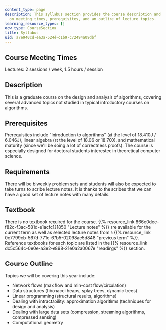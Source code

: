 ```yaml
---
content_type: page
description: This syllabus section provides the course description and information
  on meeting times, prerequisites, and an outline of lecture topics.
learning_resource_types: []
ocw_type: CourseSection
title: Syllabus
uid: a7e940cd-ea3a-524d-c1b9-c72494a09dbf
---
```


Course Meeting Times
--------------------

Lectures: 2 sessions / week, 1.5 hours / session

Description
-----------

This is a graduate course on the design and analysis of algorithms, covering several advanced topics not studied in typical introductory courses on algorithms.

Prerequisites
-------------

Prerequisites include "Introduction to algorithms" (at the level of 18.410J / 6.046J), linear algebra (at the level of 18.06 or 18.700), and mathematical maturity (since we'll be doing a lot of correctness proofs). The course is especially designed for doctoral students interested in theoretical computer science.

Requirements
------------

There will be biweekly problem sets and students will also be expected to take turns to scribe lecture notes. It is thanks to the scribes that we can have a good set of lecture notes with many details.

Textbook
--------

There is no textbook required for the course. {{% resource_link 866e0dee-f82c-f3ac-581d-e1acfc121850 "Lecture notes" %}} are available for the current term as well as selected lecture notes from a {{% resource_link 0c7799cb-567d-771c-67b5-02098ae5d848 "previous term" %}}. Reference textbooks for each topic are listed in the {{% resource_link dc5c564c-0e0e-a3e2-e898-21e0a2a0067e "readings" %}} section.

Course Outline
--------------

Topics we will be covering this year include:

*   Network flows (max flow and min-cost flow/circulation)
*   Data structures (fibonacci heaps, splay trees, dynamic trees)
*   Linear programming (structural results, algorithms)
*   Dealing with intractability: approximation algorithms (techniques for design and analysis)
*   Dealing with large data sets (compression, streaming algorithms, compressed sensing)
*   Computational geometry